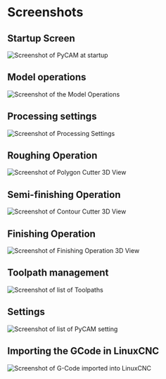 Screenshots
===========

Startup Screen
--------------

![Screenshot of PyCAM at startup](img/screenshot-startup.png)

Model operations
----------------

![Screenshot of the Model Operations](img/screenshot-model-operations.png)

Processing settings
-------------------

![Screenshot of Processing Settings](img/screenshot-processing-settings.png)

Roughing Operation
------------------

![Screenshot of Polygon Cutter 3D View](img/screenshot-polygon-cutter.png)

Semi-finishing Operation
------------------------

![Screenshot of Contour Cutter 3D View](img/screenshot-contour-cutter.png)

Finishing Operation
-------------------

![Screenshot of Finishing Operation 3D View](img/screenshot-finishing-operation.png)

Toolpath management
-------------------

![Screenshot of list of Toolpaths](img/screenshot-toolpath-view.png)

Settings
--------

![Screenshot of list of PyCAM setting](img/screenshot-settings.png)

Importing the GCode in LinuxCNC
---------------------------

![Screenshot of G-Code imported into LinuxCNC](img/screenshot-linuxcnc-example.png)

